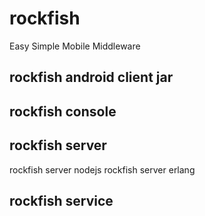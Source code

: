 # rockfish
Easy Simple Mobile Middleware

## rockfish android client jar

## rockfish console

## rockfish server
   rockfish server nodejs
   rockfish server erlang
   
## rockfish service
